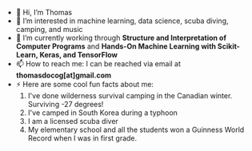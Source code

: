 - 👋 Hi, I’m Thomas
- 👀 I’m interested in machine learning, data science, scuba diving, camping, and music
- 🌱 I’m currently working through **Structure and Interpretation of Computer Programs** and **Hands-On Machine Learning with Scikit-Learn, Keras, and TensorFlow**
- 📫 How to reach me: I can be reached via email at **thomasdocog[at]gmail.com**
- ⚡ Here are some cool fun facts about me:
  1. I've done wilderness survival camping in the Canadian winter. Surviving -27 degrees!
  2. I've camped in South Korea during a typhoon
  3. I am a licensed scuba diver
  4. My elementary school and all the students won a Guinness World Record when I was in first grade.
  
